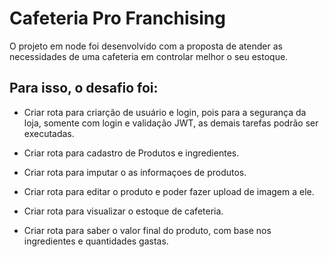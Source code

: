 # Cafeteria Pro Franchising

O projeto em node foi desenvolvido com a proposta de atender as necessidades de uma cafeteria em controlar melhor o seu estoque.

## Para isso, o desafio foi:

* Criar rota para criarção de usuário e login, pois para a segurança da loja, somente com login e validação JWT, as demais tarefas
podrão ser executadas.

* Criar rota para cadastro de Produtos e ingredientes.

* Criar rota para imputar o as informaçoes de produtos.

* Criar rota para editar o produto e poder fazer upload de imagem a ele.

* Criar rota para visualizar o estoque de cafeteria.

* Criar rota para saber o valor final do produto, com base nos ingredientes e quantidades gastas.
